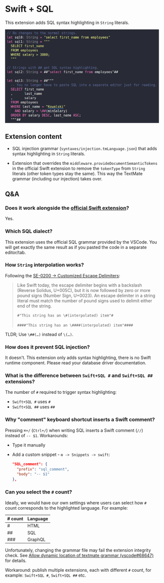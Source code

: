 # Swift + SQL

This extension adds SQL syntax highlighting in `String` literals.

![example](https://raw.githubusercontent.com/LiarPrincess/VSCode-Swift-syntax-highlighting/refs/heads/main/extension_sql_2_pounds/example.png)

## Extension content

- SQL injection grammar (`syntaxes/injection.tmLanguage.json`) that adds syntax highlighting in `String` literals.

- Extension that overrides the `middleware.provideDocumentSemanticTokens` in the official Swift extension to remove the `tokenType` from `String` literals (other token types stay the same). This way the TextMate grammar (including our injection) takes over.

## Q&A

### Does it work alongside the [official Swift extension](https://marketplace.visualstudio.com/items?itemName=swiftlang.swift-vscode)?

Yes.

### Which SQL dialect?

This extension uses the official SQL grammar provided by the VSCode. You will get exactly the same result as if you pasted the code in a separate editor/tab.

### How `String` interpolation works?

Following the [SE-0200 -> Customized Escape Delimiters](https://github.com/swiftlang/swift-evolution/blob/main/proposals/0200-raw-string-escaping.md#customized-escape-delimiters):

> Like Swift today, the escape delimiter begins with a backslash (Reverse Solidus, U+005C), but it is now followed by zero or more pound signs (Number Sign, U+0023). An escape delimiter in a string literal must match the number of pound signs used to delimit either end of the string.
>
> ```
> #"This string has an \#(interpolated) item"#
>
> ####"This string has an \####(interpolated) item"####
> ```

TLDR; Use `\##(…)` instead of `\(…)`.

### How does it prevent SQL injection?

It doesn't. This extension only adds syntax highlighting, there is no Swift runtime component. Please read your database driver documentation.

### What is the difference between `Swift+SQL #` and `Swift+SQL ##` extensions?

The number of `#` required to trigger syntax highlighting:
- `Swift+SQL #` uses `#`
- `Swift+SQL ##` uses `##`

### Why "comment" keyboard shortcut inserts a Swift comment?

Pressing `⌘+/` (`Ctrl+/`) when writing SQL inserts a Swift comment (`//`) instead of `-- $1`. Workarounds:
- Type it manually
- Add a custom snippet - `⚙️ -> Snippets -> swift`:

  ```json
  "SQL_comment": {
    "prefix": "sql_comment",
    "body": "-- $1"
  },
  ```

### Can you select the `#` count?

Ideally, we would have our own settings where users can select how `#` count corresponds to the highlighted language. For example:

|# count|Language|
|-------|--------|
| #     | HTML   |
| ##    | SQL    |
| ###   | GraphQL|

Unfortunately, changing the grammar file may fail the extension integrity check. See [Allow dynamic location of textmate grammar (vscode#68647)](https://github.com/microsoft/vscode/issues/68647) for details.

Workaround: publish multiple extensions, each with different `#` count, for example: `Swift+SQL #`, `Swift+SQL ##` etc.
